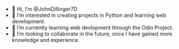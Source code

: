 - 👋 Hi, I’m @JohnDillinger7D
- 👀 I’m interested in creating projects in Python and learning web development.
- 🌱 I’m currently learning web devlopment through the Odin Project.
- 💞️ I’m looking to collaborate in the future, once I have gained more knowledge and experience.

<!---
JohnDillinger7D/JohnDillinger7D is a ✨ special ✨ repository because its `README.md` (this file) appears on your GitHub profile.
You can click the Preview link to take a look at your changes.
--->
